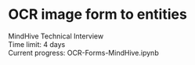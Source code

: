 # OCR image form to entities
MindHive Technical Interview <br>
Time limit: 4 days <br>
Current progress: OCR-Forms-MindHive.ipynb <br>
